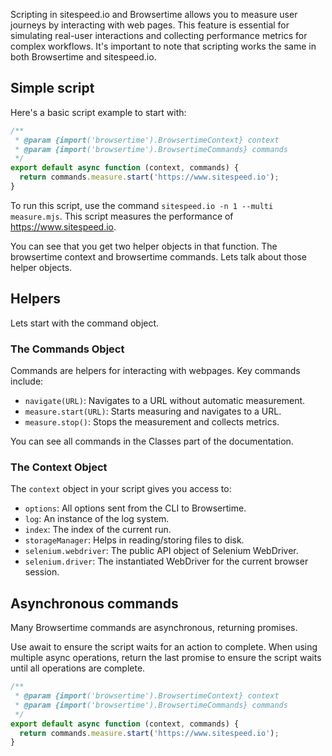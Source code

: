 Scripting in sitespeed.io and Browsertime allows you to measure user journeys by interacting with web pages. This feature is essential for simulating real-user interactions and collecting performance metrics for complex workflows. It's important to note that scripting works the same in both Browsertime and sitespeed.io.

## Simple script
Here's a basic script example to start with:

```javascript
/**
 * @param {import('browsertime').BrowsertimeContext} context
 * @param {import('browsertime').BrowsertimeCommands} commands
 */
export default async function (context, commands) {
  return commands.measure.start('https://www.sitespeed.io');
}
```

To run this script, use the command `sitespeed.io -n 1 --multi measure.mjs`. This script measures the performance of https://www.sitespeed.io.

You can see that you get two helper objects in that function. The browsertime context and browsertime commands. Lets talk about those helper objects.

## Helpers
Lets start with the command object.

### The Commands Object

Commands are helpers for interacting with webpages. Key commands include:

- `navigate(URL)`: Navigates to a URL without automatic measurement.
- `measure.start(URL)`: Starts measuring and navigates to a URL.
- `measure.stop()`: Stops the measurement and collects metrics.

You can see all commands in the Classes part of the documentation. 

### The Context Object

The `context` object in your script gives you access to:

- `options`: All options sent from the CLI to Browsertime.
- `log`: An instance of the log system.
- `index`: The index of the current run.
- `storageManager`: Helps in reading/storing files to disk.
- `selenium.webdriver`: The public API object of Selenium WebDriver.
- `selenium.driver`: The instantiated WebDriver for the current browser session.

## Asynchronous commands
Many Browsertime commands are asynchronous, returning promises.

Use await to ensure the script waits for an action to complete. When using multiple async operations, return the last promise to ensure the script waits until all operations are complete.

```javascript
/**
 * @param {import('browsertime').BrowsertimeContext} context
 * @param {import('browsertime').BrowsertimeCommands} commands
 */
export default async function (context, commands) {
  return commands.measure.start('https://www.sitespeed.io');
}
```